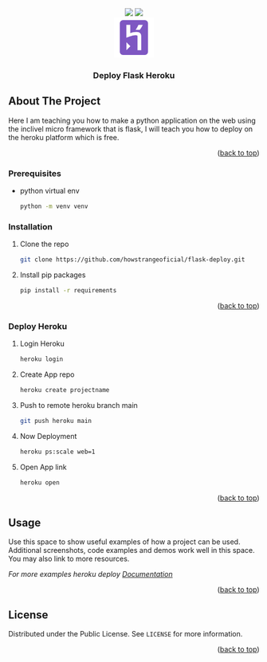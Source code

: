 <div id="top" align="center">
  <img src="https://img.shields.io/github/contributors/howstrangeoficial/flask-deploy?style=for-the-badge" />
  <img src="https://img.shields.io/discord/928742162219270175?color=blue&label=Discord&style=for-the-badge" />

  <br />

  <a href="https://github.com/howstrangeoficial">
    <img src="images/heroku.jpg" alt="Logo" width="80" height="80">
  </a>

  <h3 align="center">Deploy Flask Heroku</h3>
</div>

<!-- ABOUT THE PROJECT -->
## About The Project

Here I am teaching you how to make a python application on the web using the inclivel micro framework that is flask, I will teach you how to deploy on the heroku platform which is free.

<p align="right">(<a href="#top">back to top</a>)</p>

### Prerequisites

* python virtual env
  ```sh
  python -m venv venv
  ```

### Installation

1. Clone the repo
   ```sh
   git clone https://github.com/howstrangeoficial/flask-deploy.git
   ```
2. Install pip packages
   ```sh
   pip install -r requirements
   ```

<p align="right">(<a href="#top">back to top</a>)</p>

### Deploy Heroku

1. Login Heroku
    ```sh
    heroku login
    ```
2. Create App repo
    ```sh
    heroku create projectname
    ```
3. Push to remote heroku branch main
    ```sh
    git push heroku main
    ```
4. Now Deployment
    ```sh
    heroku ps:scale web=1
    ```
5. Open App link
    ```sh
    heroku open
    ```

<p align="right">(<a href="#top">back to top</a>)</p>

## Usage

Use this space to show useful examples of how a project can be used. Additional screenshots, code examples and demos work well in this space. You may also link to more resources.

_For more examples heroku deploy [Documentation](https://devcenter.heroku.com/categories/reference)_

<p align="right">(<a href="#top">back to top</a>)</p>

## License

Distributed under the Public License. See `LICENSE` for more information.

<p align="right">(<a href="#top">back to top</a>)</p>
